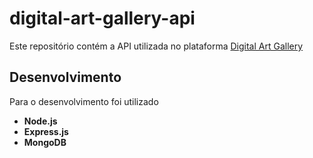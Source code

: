 # digital-art-gallery-api
Este repositório contém a API utilizada no plataforma <a href="https://github.com/LeSales/digital-art-gallery" target="_blank">Digital Art Gallery</a></br>

## Desenvolvimento
Para o desenvolvimento foi utilizado
 - <strong>Node.js</strong>
 - <strong>Express.js</strong>
 - <strong>MongoDB</strong>
